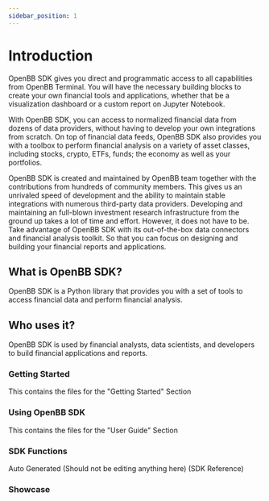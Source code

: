 ```yaml
---
sidebar_position: 1
---
```


# Introduction

OpenBB SDK gives you direct and programmatic access to all capabilities from
OpenBB Terminal. You will have the necessary building blocks to create your own
financial tools and applications, whether that be a visualization dashboard or a
custom report on Jupyter Notebook.

With OpenBB SDK, you can access to normalized financial data from dozens of data
providers, without having to develop your own integrations from scratch. On top
of financial data feeds, OpenBB SDK also provides you with a toolbox to perform
financial analysis on a variety of asset classes, including stocks, crypto,
ETFs, funds; the economy as well as your portfolios.

OpenBB SDK is created and maintained by OpenBB team together with the
contributions from hundreds of community members. This gives us an unrivaled
speed of development and the ability to maintain stable integrations with
numerous third-party data providers. Developing and maintaining an full-blown
investment research infrastructure from the ground up takes a lot of time and
effort. However, it does not have to be. Take advantage of OpenBB SDK with its
out-of-the-box data connectors and financial analysis toolkit. So that you can
focus on designing and building your financial reports and applications.

## What is OpenBB SDK?

OpenBB SDK is a Python library that provides you with a set of tools to access
financial data and perform financial analysis.

## Who uses it?

OpenBB SDK is used by financial analysts, data scientists, and developers to
build financial applications and reports.

### Getting Started

This contains the files for the "Getting Started" Section

### Using OpenBB SDK

This contains the files for the "User Guide" Section

### SDK Functions

Auto Generated (Should not be editing anything here) (SDK Reference)

### Showcase
